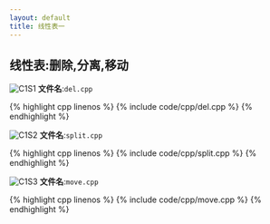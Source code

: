 ```yaml
---
layout: default
title: 线性表一
---
```


## 线性表:删除,分离,移动

![C1S1](https://cdn.jsdelivr.net/gh/102300671/image/DS-HW/C1S1.png)
**文件名**:`del.cpp`

{% highlight cpp linenos %}
{% include code/cpp/del.cpp %}
{% endhighlight %}

![C1S2](https://cdn.jsdelivr.net/gh/102300671/image/DS-HW/C1S2.png)
**文件名**:`split.cpp`

{% highlight cpp linenos %}
{% include code/cpp/split.cpp %}
{% endhighlight %}


![C1S3](https://cdn.jsdelivr.net/gh/102300671/image/DS-HW/C1S3.png)
**文件名**:`move.cpp`

{% highlight cpp linenos %}
{% include code/cpp/move.cpp %}
{% endhighlight %}